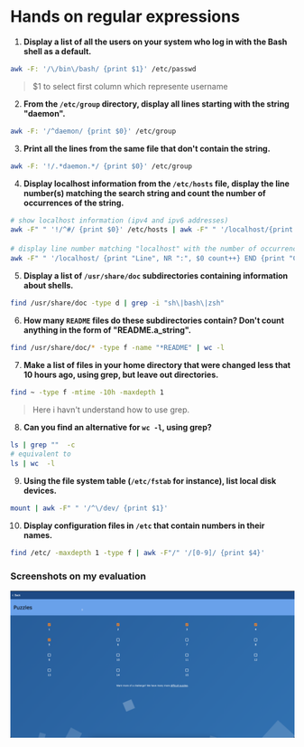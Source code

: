# Hands on regular expressions

1. **Display a list of all the users on your system who log in with the Bash shell as a default.**
```bash
awk -F: '/\/bin\/bash/ {print $1}' /etc/passwd
```
> $1 to select first column which represente username

2. **From the `/etc/group` directory, display all lines starting with the string "daemon".**
```bash
awk -F: '/^daemon/ {print $0}' /etc/group
```

3. **Print all the lines from the same file that don't contain the string.**

```bash
awk -F: '!/.*daemon.*/ {print $0}' /etc/group
```

4. **Display localhost information from the `/etc/hosts` file, display the line number(s) matching the search string and count the number of occurrences of the string.**
```bash
# show localhost information (ipv4 and ipv6 addresses)
awk -F" " '!/^#/ {print $0}' /etc/hosts | awk -F" " '/localhost/{print $1} '
    
# display line number matching "localhost" with the number of occurrences
awk -F" " '/localhost/ {print "Line", NR ":", $0 count++} END {print "Count:", count}' /etc/hosts
```

5. **Display a list of `/usr/share/doc` subdirectories containing information about shells.**

```bash
find /usr/share/doc -type d | grep -i "sh\|bash\|zsh"
```

6. **How many `README` files do these subdirectories contain? Don't count anything in the form of "README.a_string".**

```bash
find /usr/share/doc/* -type f -name "*README" | wc -l
```

7. **Make a list of files in your home directory that were changed less that 10 hours ago, using grep, but leave out directories.**

```bash
find ~ -type f -mtime -10h -maxdepth 1
```
> Here i havn't understand how to use grep.

8. **Can you find an alternative for `wc -l`, using grep?**
```bash
ls | grep ""  -c
# equivalent to
ls | wc  -l
```

9. **Using the file system table (`/etc/fstab` for instance), list local disk devices.**
```bash
mount | awk -F" " '/^\/dev/ {print $1}'
```

10. **Display configuration files in `/etc` that contain numbers in their names.**

```bash
find /etc/ -maxdepth 1 -type f | awk -F"/" '/[0-9]/ {print $4}'
```

### Screenshots on my evaluation

![](puzzles.png)